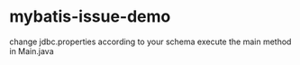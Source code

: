 # mybatis-issue-demo
change jdbc.properties according to your schema
execute the main method in Main.java
 
